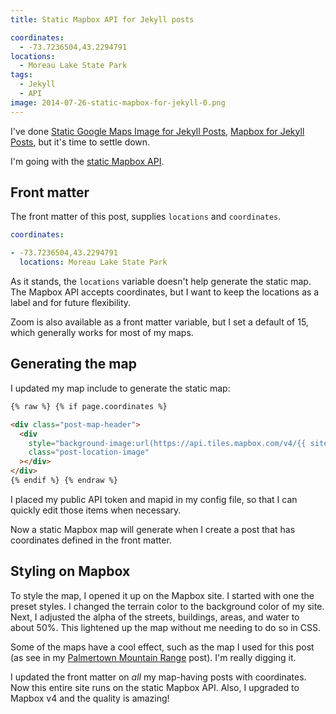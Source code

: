 ```yaml
---
title: Static Mapbox API for Jekyll posts

coordinates:
  - -73.7236504,43.2294791
locations:
  - Moreau Lake State Park
tags:
  - Jekyll
  - API
image: 2014-07-26-static-mapbox-for-jekyll-0.png
---
```


I've done [Static Google Maps Image for Jekyll Posts](/code/google-maps-images-api-for-jekyll/), [Mapbox for Jekyll Posts](/code/mapbox-for-jekyll-posts/), but it's time to settle down.

I'm going with the [static Mapbox API](https://www.mapbox.com/developers/api/static/).

## Front matter

The front matter of this post, supplies `locations` and `coordinates`.

```yaml
coordinates:

- -73.7236504,43.2294791
  locations: Moreau Lake State Park
```

As it stands, the `locations` variable doesn't help generate the static map. The Mapbox API accepts coordinates, but I want to keep the locations as a label and for future flexibility.

Zoom is also available as a front matter variable, but I set a default of 15, which generally works for most of my maps.

## Generating the map

I updated my map include to generate the static map:

```html
{% raw %} {% if page.coordinates %}

<div class="post-map-header">
  <div
    style="background-image:url(https://api.tiles.mapbox.com/v4/{{ site.mapid }}/{% for coordinate in page.coordinates limit:1 %}{{ coordinate }}{% endfor %},{% if page.zoom %}{{ page.zoom }}{% else %}15{% endif %}/1280x300.png?access_token={{ site.mapbox-token }})"
    class="post-location-image"
  ></div>
</div>
{% endif %} {% endraw %}
```

I placed my public API token and mapid in my config file, so that I can quickly edit those items when necessary.

Now a static Mapbox map will generate when I create a post that has coordinates defined in the front matter.

## Styling on Mapbox

To style the map, I opened it up on the Mapbox site. I started with one the preset styles. I changed the terrain color to the background color of my site. Next, I adjusted the alpha of the streets, buildings, areas, and water to about 50%. This lightened up the map without me needing to do so in CSS.

Some of the maps have a cool effect, such as the map I used for this post (as see in my [Palmertown Mountain Range](/adventures/palmertown-mountain-range/) post). I'm really digging it.

I updated the front matter on _all_ my map-having posts with coordinates. Now this entire site runs on the static Mapbox API. Also, I upgraded to Mapbox v4 and the quality is amazing!
